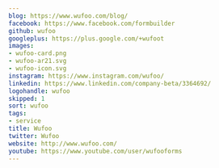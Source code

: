 ```yaml
---
blog: https://www.wufoo.com/blog/
facebook: https://www.facebook.com/formbuilder
github: wufoo
googleplus: https://plus.google.com/+wufoot
images:
- wufoo-card.png
- wufoo-ar21.svg
- wufoo-icon.svg
instagram: https://www.instagram.com/wufoo/
linkedin: https://www.linkedin.com/company-beta/3364692/
logohandle: wufoo
skipped: 1
sort: wufoo
tags:
- service
title: Wufoo
twitter: Wufoo
website: http://www.wufoo.com/
youtube: https://www.youtube.com/user/wufooforms
---
```


